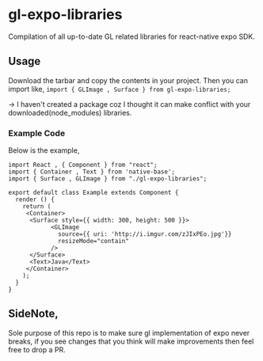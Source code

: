 # gl-expo-libraries
Compilation of all up-to-date GL related libraries for react-native expo SDK.

## Usage

Download the tarbar and copy the contents in your project.
Then you can import like, `import { GLImage , Surface } from gl-expo-libraries;`

-> I haven't created a package coz I thought it can make conflict with your downloaded(node_modules) libraries.

### Example Code

Below is the example,
```
import React , { Component } from "react";
import { Container , Text } from 'native-base';
import { Surface , GLImage } from "./gl-expo-libraries";

export default class Example extends Component {
  render () {
    return (
     <Container>
      <Surface style={{ width: 300, height: 500 }}>
	        <GLImage
	          source={{ uri: 'http://i.imgur.com/zJIxPEo.jpg'}}
	          resizeMode="contain"
	        />		       	   		   	
      </Surface>  
      <Text>Java</Text>  	
     </Container>
    );
  }
}
```


## SideNote,

Sole purpose of this repo is to make sure gl implementation of expo never breaks,
if you see changes that you think will make improvements then feel free to drop
a PR.